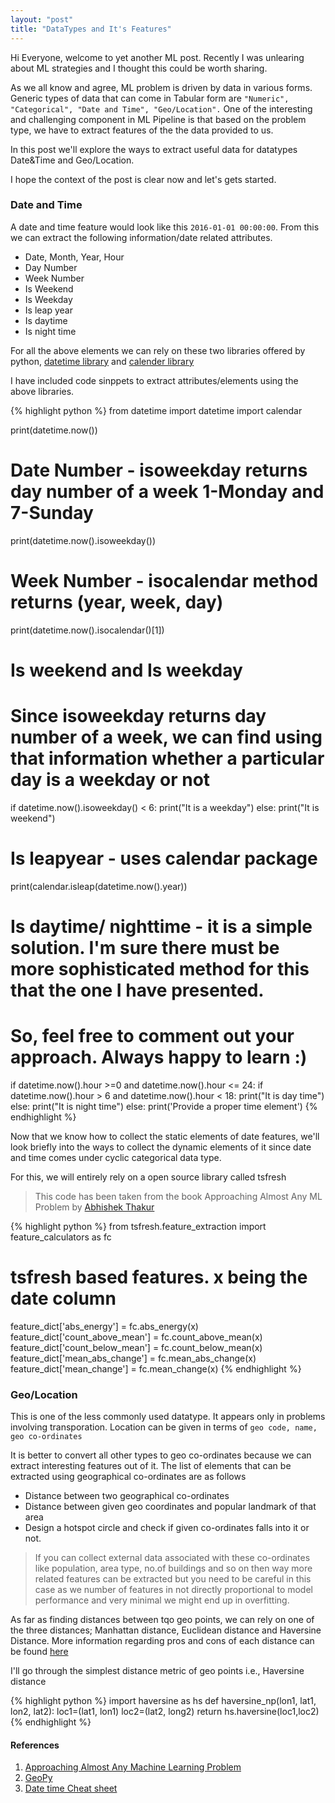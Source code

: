 ```yaml
---
layout: "post"
title: "DataTypes and It's Features"
---
```


Hi Everyone, welcome to yet another ML post. Recently I was unlearing about ML strategies and I thought this could be worth sharing.

As we all know and agree, ML problem is driven by data in various forms. Generic types of data that can come in Tabular form are `"Numeric", "Categorical", "Date and Time", "Geo/Location".` One of the interesting and challenging component in ML Pipeline is that based on the problem type, we have to extract features of the the data provided to us. 

In this post we'll explore the ways to extract useful data for datatypes Date&Time and Geo/Location.

I hope the context of the post is clear now and let's gets started.

### Date and Time

A date and time feature would look like this `2016-01-01 00:00:00`. From this we can extract the following information/date related attributes. 

* Date, Month, Year, Hour
* Day Number
* Week Number
* Is Weekend
* Is Weekday
* Is leap year
* Is daytime
* Is night time

For all the above elements we can rely on these two libraries offered by python, [datetime library](https://docs.python.org/3/library/datetime.html) and [calender library](https://docs.python.org/3/library/calendar.html)

I have included code sinppets to extract attributes/elements using the above libraries. 

{% highlight python %}
from datetime import datetime
import calendar

print(datetime.now())
# Date Number - isoweekday returns day number of a week 1-Monday and 7-Sunday
print(datetime.now().isoweekday())
# Week Number - isocalendar method returns (year, week, day)
print(datetime.now().isocalendar()[1])
# Is weekend and Is weekday
# Since isoweekday returns day number of a week, we can find using that information whether a particular day is a weekday or not
if datetime.now().isoweekday() < 6:
    print("It is a weekday")
else:
    print("It is weekend")
# Is leapyear - uses calendar package
print(calendar.isleap(datetime.now().year))
#  Is daytime/ nighttime - it is a simple solution. I'm sure there must be more sophisticated method for this that the one I have presented.
# So, feel free to comment out your approach. Always happy to learn :)
if datetime.now().hour >=0 and datetime.now().hour <= 24:
    if datetime.now().hour > 6 and datetime.now().hour < 18:
        print("It is day time")
    else:
        print("It is night time")
else:
    print('Provide a proper time element')
{% endhighlight %}

Now that we know how to collect the static elements of date features, we'll look briefly into the ways to collect the dynamic elements of it since date and time comes under cyclic categorical data type.

For this, we will entirely rely on a open source library called tsfresh
>This code has been taken from the book Approaching Almost Any ML Problem by [Abhishek Thakur](https://www.linkedin.com/in/abhi1thakur/)

{% highlight python %}
from tsfresh.feature_extraction import feature_calculators as fc
# tsfresh based features. x being the date column
feature_dict['abs_energy'] = fc.abs_energy(x)
feature_dict['count_above_mean'] = fc.count_above_mean(x)
feature_dict['count_below_mean'] = fc.count_below_mean(x)
feature_dict['mean_abs_change'] = fc.mean_abs_change(x)
feature_dict['mean_change'] = fc.mean_change(x)
{% endhighlight %}


### Geo/Location

This is one of the less commonly used datatype. It appears only in problems involving transporation.
Location can be given in terms of `geo code, name, geo co-ordinates`

It is better to convert all other types to geo co-ordinates because we can extract interesting features out of it. The list of elements that can be extracted using geographical co-ordinates are as follows

* Distance between two geographical co-ordinates
* Distance between given geo coordinates and popular landmark of that area
* Design a hotspot circle and check if given co-ordinates falls into it or not.

>If you can collect external data associated with these co-ordinates like population, area type, no.of buildings and so on then way more related features can be extracted but you need to be careful in this case as we number of features in not directly proportional to model performance and very minimal we might end up in overfitting.

As far as finding distances between tqo geo points, we can rely on one of the three distances; Manhattan distance, Euclidean distance and Haversine Distance. More information regarding pros and cons of each distance can be found [here](https://towardsdatascience.com/spatial-distance-and-machine-learning-2cab72fc6284)

I'll go through the simplest distance metric of geo points i.e., Haversine distance

{% highlight python %}
import haversine as hs
def haversine_np(lon1, lat1, lon2, lat2):
    loc1=(lat1, lon1)
    loc2=(lat2, long2)
    return hs.haversine(loc1,loc2)
{% endhighlight %}

#### References
1. [Approaching Almost Any Machine Learning Problem](https://github.com/abhishekkrthakur/approachingalmost/blob/master/AAAMLP.pdf)
2. [GeoPy](https://geopy.readthedocs.io/en/stable/#module-geopy.distance)
3. [Date time Cheat sheet](https://www.pythoncheatsheet.org/blog/python-datetime-objects-and-strings/)
